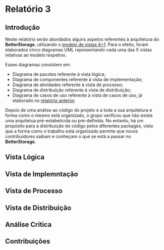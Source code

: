 # Relatório 3


## Introdução

Neste relatório serão abordados alguns aspetos referentes à arquitetura do **BetterStorage**, utilizando o [modelo de vistas 4+1](https://es.wikipedia.org/wiki/Modelo_de_Vistas_de_Arquitectura_4%2B1).
Para o efeito, foram elaborados cinco diagramas UML representando cada uma das 5 vistas relativas ao modelo respetivo.

Esses diagramas consistem em:
- Diagrama de pacotes referente à vista lógica;
- Diagrama de componentes referente à vista de implementação;
- Diagrama de atividades referente à vista de processo;
- Diagrama de distribuição referente à vista de distribuição;
- Diagrama de casos de uso referente à vista de casos de uso, já elaborado no [relatório anterior](https://github.com/VascoUP/BetterStorage/blob/master/ESOF-docs/Relat%C3%B3rio-2.md).

Depois de uma análise ao código do projeto e a toda a sua arquitetura e forma como o mesmo está organizado, o grupo verificou que não existe uma arquitetua pré-estabelicida ou pré-definida.
No entanto, há um propósito para a distribuição do código pelos diferentes packages, visto que a forma como o trabalho está organizado permite que novos contribuidores saibam e conheçam o que se está a passar no **BetterStorage**.


## Vista Lógica


## Vista de Implemntação


## Vista de Processo


## Vista de Distribuição


## Análise Crítica


## Contribuições
